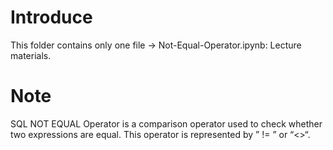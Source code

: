 # Introduce
This folder contains only one file -> Not-Equal-Operator.ipynb: Lecture materials.
# Note
SQL NOT EQUAL Operator is a comparison operator used to check whether two expressions are equal. This operator is represented by ” != ” or “<>“.
